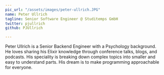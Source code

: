 ```yaml
---
pic_url: "/assets/images/peter-ullrich.JPG"
name: Peter Ullrich
tagline: Senior Software Engineer @ Studitemps GmbH
twitter: pjullrich
github: PJUllrich

---
```

Peter Ullrich is a Senior Backend Engineer with a Psychology background. He loves sharing his Elixir knowledge through conference talks, blogs, and podcasts. His speciality is breaking down complex topics into smaller and easy to understand parts. His dream is to make programming approachable for everyone.